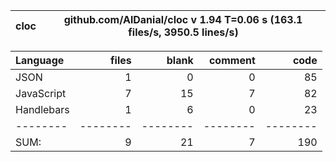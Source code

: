 cloc|github.com/AlDanial/cloc v 1.94  T=0.06 s (163.1 files/s, 3950.5 lines/s)
--- | ---

Language|files|blank|comment|code
:-------|-------:|-------:|-------:|-------:
JSON|1|0|0|85
JavaScript|7|15|7|82
Handlebars|1|6|0|23
--------|--------|--------|--------|--------
SUM:|9|21|7|190
